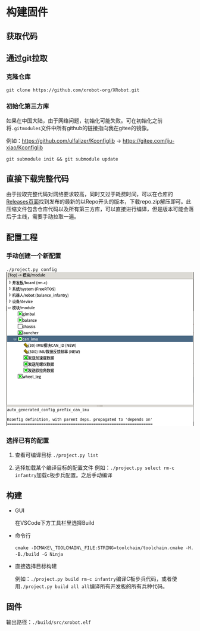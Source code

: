 # 构建固件

## 获取代码

## 通过git拉取

### 克隆仓库

    git clone https://github.com/xrobot-org/XRobot.git

### 初始化第三方库

如果在中国大陆，由于网络问题，初始化可能失败。可在初始化之前将`.gitmodules`文件中所有github的链接指向我在gitee的镜像。

例如：<https://github.com/ulfalizer/Kconfiglib> -> <https://gitee.com/jiu-xiao/Kconfiglib>

    git submodule init && git submodule update

## 直接下载完整代码

由于拉取完整代码对网络要求较高，同时又过于耗费时间，可以在仓库的[Releases页面](https://github.com/xrobot-org/XRobot/releases)找到发布的最新的以Repo开头的版本，下载repo.zip解压即可。此压缩文件包含仓库代码以及所有第三方库，可以直接进行编译，但是版本可能会落后于主线，需要手动拉取一遍。

## 配置工程

### 手动创建一个新配置

`./project.py config`
![配置界面](../img/配置工具.png?raw=true "配置界面")

### 选择已有的配置

1. 查看可编译目标
`./project.py list`

1. 选择加载某个编译目标的配置文件
例如：`./project.py select rm-c infantry`加载c板步兵配置。之后手动编译

## 构建

* GUI

    在VSCode下方工具栏里选择Build

* 命令行

     `cmake -DCMAKE\_TOOLCHAIN\_FILE:STRING=toolchain/toolchain.cmake -H. -B./build -G Ninja`

* 直接选择目标构建

    例如：`./project.py build rm-c infantry`编译C板步兵代码，或者使用`./project.py build all all`编译所有开发板的所有兵种代码。

## 固件

输出路径：`./build/src/xrobot.elf`
